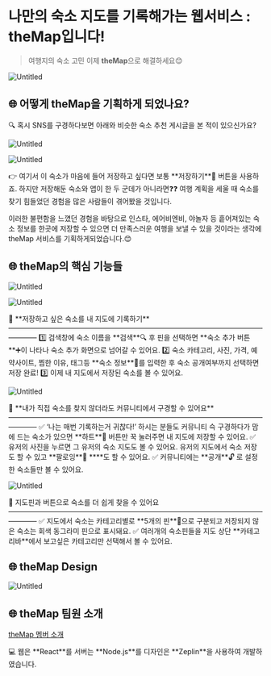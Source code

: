 # 나만의 숙소 지도를 기록해가는 웹서비스 : theMap입니다!

> 여행지의 숙소 고민 이제 **theMap**으로 해결하세요😊

![Untitled](./readme/Untitled.png)

## 🌐 어떻게 theMap을 기획하게 되었나요?

<aside>
🔍 혹시 SNS를 구경하다보면 아래와 비슷한 숙소 추천 게시글을 본 적이 있으신가요?

</aside>

![Untitled](./readme/Untitled%201.png)

![Untitled](./readme/Untitled%202.png)

<aside>
👉 여기서 이 숙소가 마음에 들어 저장하고 싶다면 보통 **저장하기**🔖 버튼을 사용하죠.
하지만 저장해둔 숙소와 앱이 한 두 군데가 아니라면❓❓
여행 계획을 세울 때 숙소를 찾기 힘들었던 경험을 많은 사람들이 겪어봤을 것입니다.

이러한 불편함을 느꼈던 경험을 바탕으로 인스타, 에어비엔비, 야놀자 등 흩어져있는 숙소 정보를 한곳에 저장할 수 있으면 더 만족스러운 여행을 보낼 수 있을 것이라는 생각에 theMap 서비스를 기획하게되었습니다.😊

</aside>

## 🌐 theMap의 핵심 기능들

![Untitled](./readme/Untitled%203.png)

![Untitled](./readme/Untitled%204.png)

<aside>
💚 **저장하고 싶은 숙소를 내 지도에 기록하기**
————————————————————————————————————————
1️⃣ 검색창에 숙소 이름을 **검색**🔍 후 핀을 선택하면 **숙소 추가 버튼**➕이 나타나 숙소 추가 
      화면으로 넘어갈 수 있어요.
2️⃣ 숙소 카테고리, 사진, 가격, 예약사이트, 찜한 이유, 태그등 **숙소 정보**📰를 입력한 후 숙소 
      공개여부까지 선택하면 저장 완료!
3️⃣ 이제 내 지도에서 저장된 숙소를 볼 수 있어요.

</aside>

![Untitled](./readme/Untitled%205.png)

<aside>
💚 **내가 직접 숙소를 찾지 않더라도 커뮤니티에서 구경할 수 있어요**
————————————————————————————————————————
✅ ‘나는 매번 기록하는거 귀찮다!’ 하시는 분들도 커뮤니티 슥 구경하다가 맘에 드는 숙소가 
      있으면 **하트**💟 버튼만 꾹 눌러주면 내 지도에 저장할 수 있어요.
✅ 유저의 사진을 누르면 그 유저의 숙소 지도도 볼 수 있어요. 유저의 지도에서 숙소 
      저장도 할 수 있고 **팔로잉**👤 ****도 할 수 있어요.
✅ 커뮤니티에는 **공개**🔓 로 설정한 숙소들만 볼 수 있어요.

</aside>

![Untitled](./readme/Untitled%206.png)

<aside>
💚 지도핀과 버튼으로 숙소를 더 쉽게 찾을 수 있어요
————————————————————————————————————————
✅ 지도에서 숙소는 카테고리별로 **5개의 핀**📍으로 구분되고 저장되지 않은 숙소는 회색 
     동그라미 핀으로 표시돼요.
✅ 여러개의 숙소핀들을 지도 상단 **카테고리바**에서 보고싶은 카테고리만 선택해서 볼 수 
      있어요.

</aside>

## 🌐 theMap Design

![Untitled](./readme/Untitled%207.png)

## 🌐 **theMap 팀원 소개**

[theMap 멤버 소개](https://www.notion.so/26b12b9497904fb0ba2d5b5e0d01127b)

<aside>
💻 웹은 **React**를 서버는 **Node.js**를 디자인은 **Zeplin**을 사용하여 개발하였습니다.

</aside>
